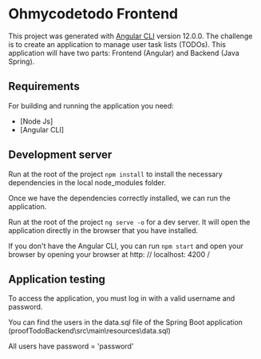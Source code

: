 # Ohmycodetodo Frontend

This project was generated with [Angular CLI](https://github.com/angular/angular-cli) version 12.0.0.
The challenge is to create an application to manage user task lists (TODOs).
This application will have two parts: Frontend (Angular) and Backend (Java Spring).

## Requirements

For building and running the application you need:

- [Node Js]
- [Angular CLI]

## Development server

Run at the root of the project `npm install` to install the necessary dependencies in the local node_modules folder.

Once we have the dependencies correctly installed, we can run the application.

Run at the root of the project `ng serve -o` for a dev server. It will open the application directly in the browser that you have installed.

If you don't have the Angular CLI, you can run `npm start` and open your browser by opening your browser at http: // localhost: 4200 /



## Application testing

To access the application, you must log in with a valid username and password.

You can find the users in the data.sql file of the Spring Boot application (proofTodoBackend\src\main\resources\data.sql)

All users have password = 'password'


